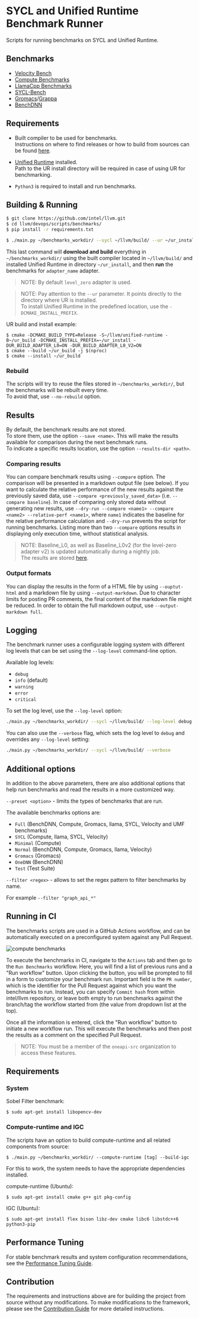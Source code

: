 # SYCL and Unified Runtime Benchmark Runner

Scripts for running benchmarks on SYCL and Unified Runtime.

## Benchmarks

- [Velocity Bench](https://github.com/oneapi-src/Velocity-Bench)
- [Compute Benchmarks](https://github.com/intel/compute-benchmarks/)
- [LlamaCpp Benchmarks](https://github.com/ggerganov/llama.cpp)
- [SYCL-Bench](https://github.com/unisa-hpc/sycl-bench)
- [Gromacs](https://gitlab.com/gromacs/gromacs.git)/[Grappa](https://github.com/graeter-group/grappa)
- [BenchDNN](https://github.com/uxlfoundation/oneDNN/tree/main/tests/benchdnn)

## Requirements

* Built compiler to be used for benchmarks.  
Instructions on where to find releases or how to build from sources can be found [here](https://github.com/intel/llvm).

* [Unified Runtime](https://github.com/intel/llvm/tree/sycl/unified-runtime) installed.  
Path to the UR install directory will be required in case of using UR for benchmarking.

* `Python3` is required to install and run benchmarks.

## Building & Running

```bash
$ git clone https://github.com/intel/llvm.git
$ cd llvm/devops/scripts/benchmarks/
$ pip install -r requirements.txt

$ ./main.py ~/benchmarks_workdir/ --sycl ~/llvm/build/ --ur ~/ur_install --adapter adapter_name
```

This last command will **download and build** everything in `~/benchmarks_workdir/`
using the built compiler located in `~/llvm/build/` and
installed Unified Runtime in directory `~/ur_install`,
and then **run** the benchmarks for `adapter_name` adapter.

>NOTE: By default `level_zero` adapter is used.

>NOTE: Pay attention to the `--ur` parameter. It points directly to the directory where UR is installed.  
To install Unified Runtime in the predefined location, use the `-DCMAKE_INSTALL_PREFIX`.

UR build and install example:
```
$ cmake -DCMAKE_BUILD_TYPE=Release -S~/llvm/unified-runtime -B~/ur_build -DCMAKE_INSTALL_PREFIX=~/ur_install -DUR_BUILD_ADAPTER_L0=ON -DUR_BUILD_ADAPTER_L0_V2=ON
$ cmake --build ~/ur_build -j $(nproc)
$ cmake --install ~/ur_build
```

### Rebuild
The scripts will try to reuse the files stored in `~/benchmarks_workdir/`, but the benchmarks will be rebuilt every time.  
To avoid that, use `--no-rebuild` option.

## Results

By default, the benchmark results are not stored.  
To store them, use the option `--save <name>`. This will make the results available for comparison during the next benchmark runs.  
To indicate a specific results location, use the option `--results-dir <path>`.

### Comparing results

You can compare benchmark results using `--compare` option. The comparison will be presented in a markdown output file (see below). If you want to calculate the relative performance of the new results against the previously saved data, use `--compare <previously_saved_data>` (i.e. `--compare baseline`). In case of comparing only stored data without generating new results, use `--dry-run --compare <name1> --compare <name2> --relative-perf <name1>`, where `name1` indicates the baseline for the relative performance calculation and `--dry-run` prevents the script for running benchmarks. Listing more than two `--compare` options results in displaying only execution time, without statistical analysis.

>NOTE: Baseline_L0, as well as Baseline_L0v2 (for the level-zero adapter v2) is updated automatically during a nightly job.  
The results
are stored [here](https://oneapi-src.github.io/unified-runtime/performance/).

### Output formats
You can display the results in the form of a HTML file by using `--ouptut-html` and a markdown file by using `--output-markdown`. Due to character limits for posting PR comments, the final content of the markdown file might be reduced. In order to obtain the full markdown output, use `--output-markdown full`.

## Logging

The benchmark runner uses a configurable logging system with different log levels that can be set using the `--log-level` command-line option.

Available log levels:
- `debug`
- `info` (default)
- `warning`
- `error`
- `critical`

To set the log level, use the `--log-level` option:
```bash
./main.py ~/benchmarks_workdir/ --sycl ~/llvm/build/ --log-level debug
```

You can also use the `--verbose` flag, which sets the log level to `debug` and overrides any `--log-level` setting:
```bash
./main.py ~/benchmarks_workdir/ --sycl ~/llvm/build/ --verbose
```

## Additional options

In addition to the above parameters, there are also additional options that help run benchmarks and read the results in a more customized way.

`--preset <option>` - limits the types of benchmarks that are run.

The available benchmarks options are:
* `Full` (BenchDNN, Compute, Gromacs, llama, SYCL, Velocity and UMF benchmarks)
* `SYCL` (Compute, llama, SYCL, Velocity)
* `Minimal` (Compute)
* `Normal` (BenchDNN, Compute, Gromacs, llama, Velocity)
* `Gromacs` (Gromacs)
* `OneDNN` (BenchDNN)
* `Test` (Test Suite)

`--filter <regex>` - allows to set the regex pattern to filter benchmarks by name.

For example `--filter "graph_api_*"`

## Running in CI

The benchmarks scripts are used in a GitHub Actions workflow, and can be automatically executed on a preconfigured system against any Pull Request.

![compute benchmarks](workflow.png "Compute Benchmarks CI job")

To execute the benchmarks in CI, navigate to the `Actions` tab and then go to the `Run Benchmarks` workflow. Here, you will find a list of previous runs and a "Run workflow" button. Upon clicking the button, you will be prompted to fill in a form to customize your benchmark run. Important field is the `PR number`, which is the identifier for the Pull Request against which you want the benchmarks to run. Instead, you can specify `Commit hash` from within intel/llvm repository, or leave both empty to run benchmarks against the branch/tag the workflow started from (the value from dropdown list at the top).

Once all the information is entered, click the "Run workflow" button to initiate a new workflow run. This will execute the benchmarks and then post the results as a comment on the specified Pull Request.

>NOTE: You must be a member of the `oneapi-src` organization to access these features.

## Requirements
### System

Sobel Filter benchmark:

`$ sudo apt-get install libopencv-dev`

### Compute-runtime and IGC

The scripts have an option to build compute-runtime and all related components from source:

`$ ./main.py ~/benchmarks_workdir/ --compute-runtime [tag] --build-igc`

For this to work, the system needs to have the appropriate dependencies installed.

compute-runtime (Ubuntu):

`$ sudo apt-get install cmake g++ git pkg-config`

IGC (Ubuntu):

`$ sudo apt-get install flex bison libz-dev cmake libc6 libstdc++6 python3-pip`


## Performance Tuning

For stable benchmark results and system configuration recommendations, see the
[Performance Tuning Guide](PERFORMANCE_TUNING.md).

## Contribution

The requirements and instructions above are for building the project from source
without any modifications. To make modifications to the framework, please see the
[Contribution Guide](https://github.com/intel/llvm/blob/sycl/devops/scripts/benchmarks/CONTRIB.md)
for more detailed instructions.
